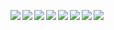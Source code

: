 <p align=”center”>
<img src="https://user-images.githubusercontent.com/113139928/190191415-c6a826ce-7433-4e00-a073-9d51a88afde8.png">
<img align="left" src="https://img.shields.io/badge/azure-%230072C6.svg?style=for-the-badge&logo=microsoftazure&logoColor=white">
<img align="left" src="https://img.shields.io/badge/-Stackoverflow-FE7A16?style=for-the-badge&logo=stack-overflow&logoColor=white">
<img align="left" src="https://img.shields.io/badge/Tor-7D4698?style=for-the-badge&logo=Tor-Browser&logoColor=white">
<img align="left" src="https://img.shields.io/badge/linkedin-%230077B5.svg?style=for-the-badge&logo=linkedin&logoColor=white">
<img align="left" src="https://img.shields.io/badge/OneDrive-0078D4.svg?style=for-the-badge&logo=microsoftonedrive&logoColor=white">
<img align="left" src="https://img.shields.io/badge/mysql-%2300f.svg?style=for-the-badge&logo=mysql&logoColor=white">
<img align="left" src="https://img.shields.io/badge/DuckDuckGo-DE5833?style=for-the-badge&logo=DuckDuckGo&logoColor=white">
</p>
